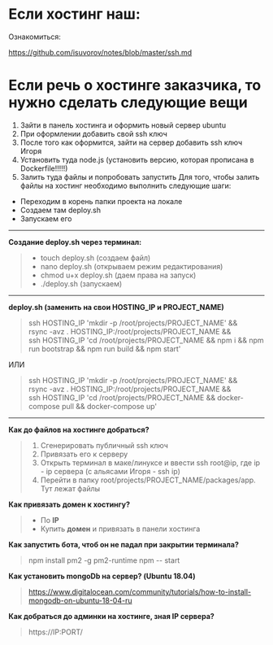 # Если хостинг наш:

Ознакомиться: 

https://github.com/isuvorov/notes/blob/master/ssh.md


# Если речь о хостинге заказчика, то нужно сделать следующие вещи

1) Зайти в панель хостинга и оформить новый сервер ubuntu 
2) При оформлении добавить свой ssh ключ
3) После того как оформится, зайти на сервер добавить ssh ключ Игоря
4) Установить туда node.js (установить версию, которая прописана в Dockerfile!!!!!)
5) Залить туда файлы и попробовать запустить
Для того, чтобы залить файлы на хостинг необходимо выполнить следующие шаги:
- Переходим в корень папки проекта на локале
- Создаем там deploy.sh
- Запускаем его
______________________________________
**Создание deploy.sh через терминал:**
> - touch deploy.sh (создаем файл)
> - nano deploy.sh (открываем режим редактирования)
> - chmod u+x deploy.sh (даем права на запуск)
> - ./deploy.sh (запускаем)
__________________________________________________________________

**deploy.sh (заменить на свои HOSTING_IP и PROJECT_NAME)**
> ssh HOSTING_IP 'mkdir -p /root/projects/PROJECT_NAME' && \
> rsync -avz . HOSTING_IP:/root/projects/PROJECT_NAME && \
> ssh HOSTING_IP 'cd /root/projects/PROJECT_NAME && npm i && npm run bootstrap && npm run build && npm start'

ИЛИ

> ssh HOSTING_IP 'mkdir -p /root/projects/PROJECT_NAME' && \
> rsync -avz . HOSTING_IP:/root/projects/PROJECT_NAME && \
> ssh HOSTING_IP 'cd /root/projects/PROJECT_NAME && docker-compose pull && docker-compose up'

______________________________________
**Как до файлов на хостинге добраться?**
> 1. Сгенерировать публичный ssh ключ 
> 2. Привязать его к серверу
> 3. Открыть терминал в маке/линуксе и ввести ssh root@ip, где ip - ip сервера (с альясами Игоря - ssh ip)
> 4. Перейти в папку root/projects/PROJECT_NAME/packages/app. Тут лежат файлы

**Как привязать домен к хостингу?**
> - По __IP__
> - Купить __домен__ и привязать в панели хостинга

**Как запустить бота, чтоб он не падал при закрытии терминала?**

> npm install pm2 -g
> pm2-runtime npm -- start

**Как установить mongoDb на сервер? (Ubuntu 18.04)**
> https://www.digitalocean.com/community/tutorials/how-to-install-mongodb-on-ubuntu-18-04-ru

**Как добраться до админки на хостинге, зная IP сервера?**
> https://IP:PORT/
